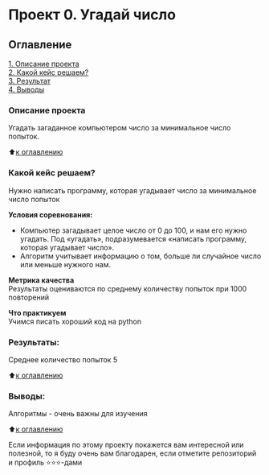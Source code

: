 # Проект 0. Угадай число

## Оглавление  
[1. Описание проекта](https://github.com/Ilyavii/Skill_01_blok_Game/README.md#Описание-проекта)  
[2. Какой кейс решаем?](https://github.com/Ilyavii/Skill_01_blok_GameREADME.md#Какой-кейс-решаем)  
[3. Результат](https://github.com/Ilyavii/Skill_01_blok_GameREADME.md#Результат)    
[4. Выводы](https://github.com/Ilyavii/Skill_01_blok_GameREADME.md#Выводы) 

### Описание проекта    
Угадать загаданное компьютером число за минимальное число попыток.

:arrow_up:[к оглавлению](_)


### Какой кейс решаем?    
Нужно написать программу, которая угадывает число за минимальное число попыток

**Условия соревнования:**  
- Компьютер загадывает целое число от 0 до 100, и нам его нужно угадать. Под «угадать», подразумевается «написать программу, которая угадывает число».
- Алгоритм учитывает информацию о том, больше ли случайное число или меньше нужного нам.

**Метрика качества**     
Результаты оцениваются по среднему количеству попыток при 1000 повторений

**Что практикуем**     
Учимся писать хороший код на python


### Результаты:  
Среднее количество попыток 5

:arrow_up:[к оглавлению](.README.md#Оглавление)


### Выводы:  
Алгоритмы - очень важны для изучения

:arrow_up:[к оглавлению](.README.md#Оглавление)


Если информация по этому проекту покажется вам интересной или полезной, то я буду очень вам благодарен, если отметите репозиторий и профиль ⭐️⭐️⭐️-дами